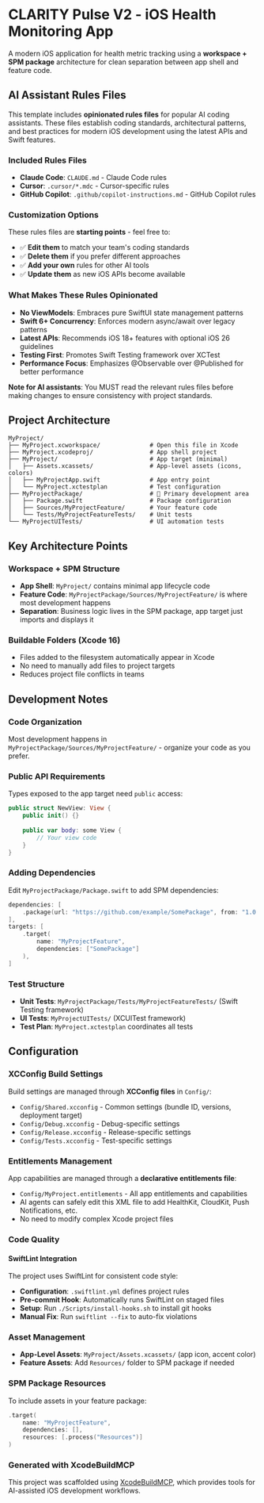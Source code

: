 # CLARITY Pulse V2 - iOS Health Monitoring App

A modern iOS application for health metric tracking using a **workspace + SPM package** architecture for clean separation between app shell and feature code.

## AI Assistant Rules Files

This template includes **opinionated rules files** for popular AI coding assistants. These files establish coding standards, architectural patterns, and best practices for modern iOS development using the latest APIs and Swift features.

### Included Rules Files
- **Claude Code**: `CLAUDE.md` - Claude Code rules
- **Cursor**: `.cursor/*.mdc` - Cursor-specific rules
- **GitHub Copilot**: `.github/copilot-instructions.md` - GitHub Copilot rules

### Customization Options
These rules files are **starting points** - feel free to:
- ✅ **Edit them** to match your team's coding standards
- ✅ **Delete them** if you prefer different approaches
- ✅ **Add your own** rules for other AI tools
- ✅ **Update them** as new iOS APIs become available

### What Makes These Rules Opinionated
- **No ViewModels**: Embraces pure SwiftUI state management patterns
- **Swift 6+ Concurrency**: Enforces modern async/await over legacy patterns
- **Latest APIs**: Recommends iOS 18+ features with optional iOS 26 guidelines
- **Testing First**: Promotes Swift Testing framework over XCTest
- **Performance Focus**: Emphasizes @Observable over @Published for better performance

**Note for AI assistants**: You MUST read the relevant rules files before making changes to ensure consistency with project standards.

## Project Architecture

```
MyProject/
├── MyProject.xcworkspace/              # Open this file in Xcode
├── MyProject.xcodeproj/                # App shell project
├── MyProject/                          # App target (minimal)
│   ├── Assets.xcassets/                # App-level assets (icons, colors)
│   ├── MyProjectApp.swift              # App entry point
│   └── MyProject.xctestplan            # Test configuration
├── MyProjectPackage/                   # 🚀 Primary development area
│   ├── Package.swift                   # Package configuration
│   ├── Sources/MyProjectFeature/       # Your feature code
│   └── Tests/MyProjectFeatureTests/    # Unit tests
└── MyProjectUITests/                   # UI automation tests
```

## Key Architecture Points

### Workspace + SPM Structure
- **App Shell**: `MyProject/` contains minimal app lifecycle code
- **Feature Code**: `MyProjectPackage/Sources/MyProjectFeature/` is where most development happens
- **Separation**: Business logic lives in the SPM package, app target just imports and displays it

### Buildable Folders (Xcode 16)
- Files added to the filesystem automatically appear in Xcode
- No need to manually add files to project targets
- Reduces project file conflicts in teams

## Development Notes

### Code Organization
Most development happens in `MyProjectPackage/Sources/MyProjectFeature/` - organize your code as you prefer.

### Public API Requirements
Types exposed to the app target need `public` access:
```swift
public struct NewView: View {
    public init() {}
    
    public var body: some View {
        // Your view code
    }
}
```

### Adding Dependencies
Edit `MyProjectPackage/Package.swift` to add SPM dependencies:
```swift
dependencies: [
    .package(url: "https://github.com/example/SomePackage", from: "1.0.0")
],
targets: [
    .target(
        name: "MyProjectFeature",
        dependencies: ["SomePackage"]
    ),
]
```

### Test Structure
- **Unit Tests**: `MyProjectPackage/Tests/MyProjectFeatureTests/` (Swift Testing framework)
- **UI Tests**: `MyProjectUITests/` (XCUITest framework)
- **Test Plan**: `MyProject.xctestplan` coordinates all tests

## Configuration

### XCConfig Build Settings
Build settings are managed through **XCConfig files** in `Config/`:
- `Config/Shared.xcconfig` - Common settings (bundle ID, versions, deployment target)
- `Config/Debug.xcconfig` - Debug-specific settings  
- `Config/Release.xcconfig` - Release-specific settings
- `Config/Tests.xcconfig` - Test-specific settings

### Entitlements Management
App capabilities are managed through a **declarative entitlements file**:
- `Config/MyProject.entitlements` - All app entitlements and capabilities
- AI agents can safely edit this XML file to add HealthKit, CloudKit, Push Notifications, etc.
- No need to modify complex Xcode project files

### Code Quality

#### SwiftLint Integration
The project uses SwiftLint for consistent code style:
- **Configuration**: `.swiftlint.yml` defines project rules
- **Pre-commit Hook**: Automatically runs SwiftLint on staged files
- **Setup**: Run `./Scripts/install-hooks.sh` to install git hooks
- **Manual Fix**: Run `swiftlint --fix` to auto-fix violations

### Asset Management
- **App-Level Assets**: `MyProject/Assets.xcassets/` (app icon, accent color)
- **Feature Assets**: Add `Resources/` folder to SPM package if needed

### SPM Package Resources
To include assets in your feature package:
```swift
.target(
    name: "MyProjectFeature",
    dependencies: [],
    resources: [.process("Resources")]
)
```

### Generated with XcodeBuildMCP
This project was scaffolded using [XcodeBuildMCP](https://github.com/cameroncooke/XcodeBuildMCP), which provides tools for AI-assisted iOS development workflows.